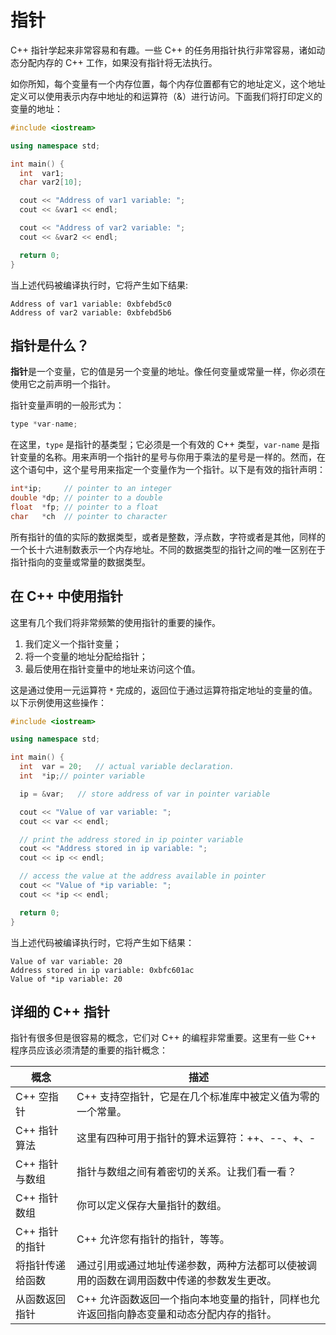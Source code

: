 # 指针

C++ 指针学起来非常容易和有趣。一些 C++ 的任务用指针执行非常容易，诸如动态分配内存的 C++ 工作，如果没有指针将无法执行。

如你所知，每个变量有一个内存位置，每个内存位置都有它的地址定义，这个地址定义可以使用表示内存中地址的和运算符（&）进行访问。下面我们将打印定义的变量的地址：

```c++
#include <iostream>

using namespace std;

int main() {
  int  var1;
  char var2[10];

  cout << "Address of var1 variable: ";
  cout << &var1 << endl;

  cout << "Address of var2 variable: ";
  cout << &var2 << endl;

  return 0;
}
```

当上述代码被编译执行时，它将产生如下结果:

```
Address of var1 variable: 0xbfebd5c0
Address of var2 variable: 0xbfebd5b6
```

## 指针是什么？

**指针**是一个变量，它的值是另一个变量的地址。像任何变量或常量一样，你必须在使用它之前声明一个指针。

指针变量声明的一般形式为：

```c++
type *var-name;
```

在这里，`type` 是指针的基类型；它必须是一个有效的 C++ 类型，`var-name` 是指针变量的名称。用来声明一个指针的星号与你用于乘法的星号是一样的。然而，在这个语句中，这个星号用来指定一个变量作为一个指针。以下是有效的指针声明：

```c++
int*ip;     // pointer to an integer
double *dp; // pointer to a double
float  *fp; // pointer to a float
char   *ch  // pointer to character
```

所有指针的值的实际的数据类型，或者是整数，浮点数，字符或者是其他，同样的一个长十六进制数表示一个内存地址。不同的数据类型的指针之间的唯一区别在于指针指向的变量或常量的数据类型。

## 在 C++ 中使用指针

这里有几个我们将非常频繁的使用指针的重要的操作。

1. 我们定义一个指针变量；
2. 将一个变量的地址分配给指针；
3. 最后使用在指针变量中的地址来访问这个值。

这是通过使用一元运算符 `*` 完成的，返回位于通过运算符指定地址的变量的值。以下示例使用这些操作：

```c++
#include <iostream>

using namespace std;

int main() {
  int  var = 20;   // actual variable declaration.
  int  *ip;// pointer variable

  ip = &var;   // store address of var in pointer variable

  cout << "Value of var variable: ";
  cout << var << endl;

  // print the address stored in ip pointer variable
  cout << "Address stored in ip variable: ";
  cout << ip << endl;

  // access the value at the address available in pointer
  cout << "Value of *ip variable: ";
  cout << *ip << endl;

  return 0;
}
```

当上述代码被编译执行时，它将产生如下结果：

```
Value of var variable: 20
Address stored in ip variable: 0xbfc601ac
Value of *ip variable: 20
```

## 详细的 C++ 指针

指针有很多但是很容易的概念，它们对 C++ 的编程非常重要。这里有一些 C++ 程序员应该必须清楚的重要的指针概念：

| 概念             | 描述                                                         |
| ---------------- | ------------------------------------------------------------ |
| C++ 空指针       | C++ 支持空指针，它是在几个标准库中被定义值为零的一个常量。   |
| C++ 指针算法     | 这里有四种可用于指针的算术运算符：++、--、+、-                  |
| C++ 指针与数组   | 指针与数组之间有着密切的关系。让我们看一看？                 |
| C++ 指针数组     | 你可以定义保存大量指针的数组。                               |
| C++ 指针的指针   | C++ 允许您有指针的指针，等等。                               |
| 将指针传递给函数 | 通过引用或通过地址传递参数，两种方法都可以使被调用的函数在调用函数中传递的参数发生更改。 |
| 从函数返回指针   | C++ 允许函数返回一个指向本地变量的指针，同样也允许返回指向静态变量和动态分配内存的指针。 |